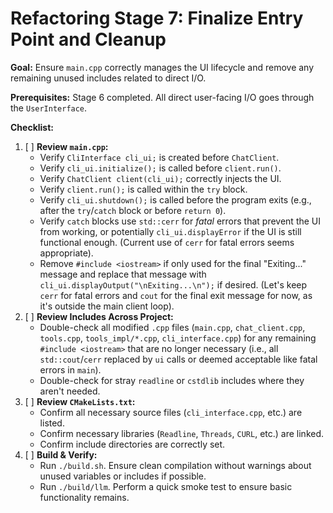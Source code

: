 # Refactoring Stage 7: Finalize Entry Point and Cleanup

**Goal:** Ensure `main.cpp` correctly manages the UI lifecycle and remove any remaining unused includes related to direct I/O.

**Prerequisites:** Stage 6 completed. All direct user-facing I/O goes through the `UserInterface`.

**Checklist:**

1.  [ ] **Review `main.cpp`:**
    *   Verify `CliInterface cli_ui;` is created before `ChatClient`.
    *   Verify `cli_ui.initialize();` is called before `client.run()`.
    *   Verify `ChatClient client(cli_ui);` correctly injects the UI.
    *   Verify `client.run();` is called within the `try` block.
    *   Verify `cli_ui.shutdown();` is called before the program exits (e.g., after the `try`/`catch` block or before `return 0`).
    *   Verify `catch` blocks use `std::cerr` for *fatal* errors that prevent the UI from working, or potentially `cli_ui.displayError` if the UI is still functional enough. (Current use of `cerr` for fatal errors seems appropriate).
    *   Remove `#include <iostream>` if only used for the final "Exiting..." message and replace that message with `cli_ui.displayOutput("\nExiting...\n");` if desired. (Let's keep `cerr` for fatal errors and `cout` for the final exit message for now, as it's outside the main client loop).
2.  [ ] **Review Includes Across Project:**
    *   Double-check all modified `.cpp` files (`main.cpp`, `chat_client.cpp`, `tools.cpp`, `tools_impl/*.cpp`, `cli_interface.cpp`) for any remaining `#include <iostream>` that are no longer necessary (i.e., all `std::cout`/`cerr` replaced by `ui` calls or deemed acceptable like fatal errors in `main`).
    *   Double-check for stray `readline` or `cstdlib` includes where they aren't needed.
3.  [ ] **Review `CMakeLists.txt`:**
    *   Confirm all necessary source files (`cli_interface.cpp`, etc.) are listed.
    *   Confirm necessary libraries (`Readline`, `Threads`, `CURL`, etc.) are linked.
    *   Confirm include directories are correctly set.
4.  [ ] **Build & Verify:**
    *   Run `./build.sh`. Ensure clean compilation without warnings about unused variables or includes if possible.
    *   Run `./build/llm`. Perform a quick smoke test to ensure basic functionality remains.
